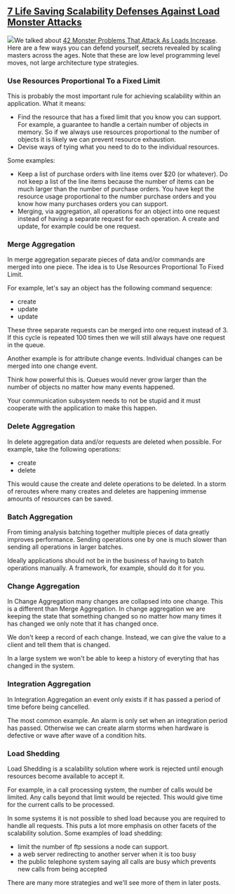## [7 Life Saving Scalability Defenses Against Load Monster Attacks](/blog/2013/3/4/7-life-saving-scalability-defenses-against-load-monster-atta.html)

    

    

![](http://farm9.staticflickr.com/8511/8519485352_0fa79b99f8_m.jpg)We talked about [42 Monster Problems That Attack As Loads Increase](http://highscalability.com/blog/2013/2/27/42-monster-problems-that-attack-as-loads-increase.html). Here are a few ways you can defend yourself, secrets revealed by scaling masters across the ages. Note that these are low level programming level moves, not large architecture type strategies.

### Use Resources Proportional To a Fixed Limit

This is probably the most important rule for achieving scalability within an application. What it means:

*   Find the resource that has a fixed limit that you know you can support. For example, a guarantee to handle a certain number of objects in memory. So if we always use resources proportional to the number of objects it is likely we can prevent resource exhaustion.
*   Devise ways of tying what you need to do to the individual resources.

Some examples:

*   Keep a list of purchase orders with line items over $20 (or whatever). Do not keep a list of the line items because the number of items can be much larger than the number of purchase orders. You have kept the resource usage proportional to the number purchase orders and you know how many purchases orders you can support.
*   Merging, via aggregation, all operations for an object into one request instead of having a separate request for each operation. A create and update, for example could be one request.

### Merge Aggregation

In merge aggregation separate pieces of data and/or commands are merged into one piece. The idea is to Use Resources Proportional To Fixed Limit.

For example, let's say an object has the following command sequence:

*   create
*   update
*   update

These three separate requests can be merged into one request instead of 3\. If this cycle is repeated 100 times then we will still always have one request in the queue.

Another example is for attribute change events. Individual changes can be merged into one change event.

Think how powerful this is. Queues would never grow larger than the number of objects no matter how many events happened.

Your communication subsystem needs to not be stupid and it must cooperate with the application to make this happen. 

### Delete Aggregation

In delete aggregation data and/or requests are deleted when possible. For example, take the following operations:

*   create
*   delete 

This would cause the create and delete operations to be deleted. In a storm of reroutes where many creates and deletes are happening immense amounts of resources can be saved. 

### Batch Aggregation

From timing analysis batching together multiple pieces of data greatly improves performance. Sending operations one by one is much slower than sending all operations in larger batches.

Ideally applications should not be in the business of having to batch operations manually. A framework, for example, should do it for you.

### Change Aggregation

In Change Aggregation many changes are collapsed into one change. This is a different than Merge Aggregation. In change aggregation we are keeping the state that something changed so no matter how many times it has changed we only note that it has changed once.

We don't keep a record of each change. Instead, we can give the value to a client and tell them that is changed.

In a large system we won't be able to keep a history of everyting that has changed in the system.

### Integration Aggregation

In Integration Aggregation an event only exists if it has passed a period of time before being cancelled.

The most common example. An alarm is only set when an integration period has passed. Otherwise we can create alarm storms when hardware is defective or wave after wave of a condition hits.

### Load Shedding

Load Shedding is a scalability solution where work is rejected until enough resources become available to accept it.

For example, in a call processing system, the number of calls would be limited. Any calls beyond that limit would be rejected. This would give time for the current calls to be processed.

In some systems it is not possible to shed load because you are required to handle all requests. This puts a lot more emphasis on other facets of the scalability solution. Some examples of load shedding:

*   limit the number of ftp sessions a node can support.
*   a web server redirecting to another server when it is too busy
*   the public telephone system saying all calls are busy which prevents new calls from being accepted

There are many more strategies and we'll see more of them in later posts.

    
